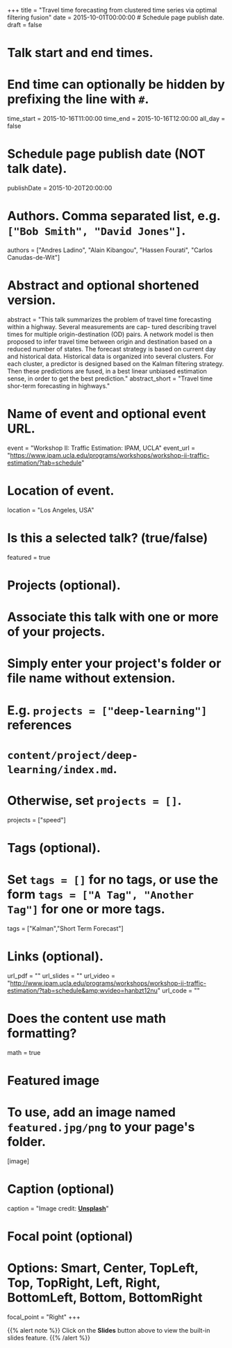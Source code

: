 +++
title = "Travel time forecasting from clustered time series via optimal filtering fusion"
date = 2015-10-01T00:00:00  # Schedule page publish date.
draft = false

# Talk start and end times.
#   End time can optionally be hidden by prefixing the line with `#`.
time_start = 2015-10-16T11:00:00
time_end = 2015-10-16T12:00:00
all_day = false

# Schedule page publish date (NOT talk date).
publishDate = 2015-10-20T20:00:00

# Authors. Comma separated list, e.g. `["Bob Smith", "David Jones"]`.
authors = ["Andres Ladino", "Alain Kibangou", "Hassen Fourati", "Carlos Canudas-de-Wit"]

# Abstract and optional shortened version.
abstract = "This talk summarizes the problem of travel time forecasting within a highway. Several measurements are cap- tured describing travel times for multiple origin-destination (OD) pairs. A network model is then proposed to infer travel time between origin and destination based on a reduced number of states. The forecast strategy is based on current day and historical data. Historical data is organized into several clusters. For each cluster, a predictor is designed based on the Kalman filtering strategy. Then these predictions are fused, in a best linear unbiased estimation sense, in order to get the best prediction."
abstract_short = "Travel time shor-term forecasting in highways."

# Name of event and optional event URL.
event = "Workshop II: Traffic Estimation: IPAM, UCLA"
event_url = "https://www.ipam.ucla.edu/programs/workshops/workshop-ii-traffic-estimation/?tab=schedule"

# Location of event.
location = "Los Angeles, USA"

# Is this a selected talk? (true/false)
featured = true

# Projects (optional).
#   Associate this talk with one or more of your projects.
#   Simply enter your project's folder or file name without extension.
#   E.g. `projects = ["deep-learning"]` references 
#   `content/project/deep-learning/index.md`.
#   Otherwise, set `projects = []`.
projects = ["speed"]

# Tags (optional).
#   Set `tags = []` for no tags, or use the form `tags = ["A Tag", "Another Tag"]` for one or more tags.
tags = ["Kalman","Short Term Forecast"]

# Links (optional).
url_pdf = ""
url_slides = ""
url_video = "http://www.ipam.ucla.edu/programs/workshops/workshop-ii-traffic-estimation/?tab=schedule&amp;wvideo=hanbzt12nu"
url_code = ""

# Does the content use math formatting?
math = true

# Featured image
# To use, add an image named `featured.jpg/png` to your page's folder. 
[image]
  # Caption (optional)
  caption = "Image credit: [**Unsplash**](https://unsplash.com/photos/bzdhc5b3Bxs)"

  # Focal point (optional)
  # Options: Smart, Center, TopLeft, Top, TopRight, Left, Right, BottomLeft, Bottom, BottomRight
  focal_point = "Right"
+++

{{% alert note %}}
Click on the **Slides** button above to view the built-in slides feature.
{{% /alert %}}